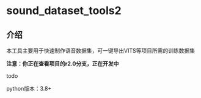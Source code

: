# sound_dataset_tools2

## 介绍
本工具主要用于快速制作语音数据集，可一键导出VITS等项目所需的训练数据集

**注意：你正在查看项目的r2.0分支，正在开发中**

todo

python版本：3.8+